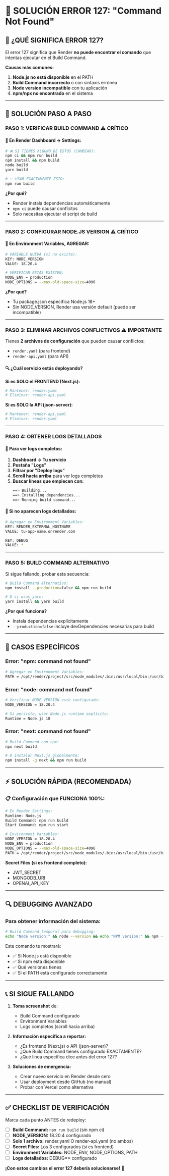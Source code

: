 # 🚨 **SOLUCIÓN ERROR 127: "Command Not Found"**

## 🎯 **¿QUÉ SIGNIFICA ERROR 127?**
El error 127 significa que Render **no puede encontrar el comando** que intentas ejecutar en el Build Command.

**Causas más comunes:**
1. **Node.js no está disponible** en el PATH
2. **Build Command incorrecto** o con sintaxis errónea  
3. **Node version incompatible** con tu aplicación
4. **npm/npx no encontrado** en el sistema

---

## 🔧 **SOLUCIÓN PASO A PASO**

### **PASO 1: VERIFICAR BUILD COMMAND** ⚠️ CRÍTICO

#### 📍 **En Render Dashboard → Settings:**

```bash
# ❌ SI TIENES ALGUNO DE ESTOS (CAMBIAR):
npm ci && npm run build
npm install && npm build  
node build
yarn build

# ✅ USAR EXACTAMENTE ESTO:
npm run build
```

**¿Por qué?**
- Render instala dependencias automáticamente
- `npm ci` puede causar conflictos
- Solo necesitas ejecutar el script de build

---

### **PASO 2: CONFIGURAR NODE.JS VERSION** ⚠️ CRÍTICO

#### 📍 **En Environment Variables, AGREGAR:**

```bash
# VARIABLE NUEVA (si no existe):
KEY: NODE_VERSION  
VALUE: 18.20.4

# VERIFICAR ESTAS EXISTEN:
NODE_ENV = production
NODE_OPTIONS = --max-old-space-size=4096
```

**¿Por qué?**
- Tu package.json especifica Node.js 18+
- Sin NODE_VERSION, Render usa versión default (puede ser incompatible)

---

### **PASO 3: ELIMINAR ARCHIVOS CONFLICTIVOS** ⚠️ IMPORTANTE

Tienes **2 archivos de configuración** que pueden causar conflictos:
- `render.yaml` (para frontend)  
- `render-api.yaml` (para API)

#### 🔍 **¿Cuál servicio estás deployando?**

**Si es SOLO el FRONTEND (Next.js):**
```bash
# Mantener: render.yaml
# Eliminar: render-api.yaml
```

**Si es SOLO la API (json-server):**
```bash
# Mantener: render-api.yaml  
# Eliminar: render.yaml
```

---

### **PASO 4: OBTENER LOGS DETALLADOS**

#### 📍 **Para ver logs completos:**

1. **Dashboard → Tu servicio**
2. **Pestaña "Logs"**
3. **Filtrar por "Deploy logs"**
4. **Scroll hacia arriba** para ver logs completos
5. **Buscar líneas que empiecen con:**
   ```bash
   ==> Building...
   ==> Installing dependencies...
   ==> Running build command...
   ```

#### 📍 **Si no aparecen logs detallados:**

```bash
# Agregar en Environment Variables:
KEY: RENDER_EXTERNAL_HOSTNAME
VALUE: tu-app-name.onrender.com

KEY: DEBUG  
VALUE: *
```

---

### **PASO 5: BUILD COMMAND ALTERNATIVO** 

Si sigue fallando, probar esta secuencia:

```bash
# Build Command alternativo:
npm install --production=false && npm run build

# O si usas yarn:
yarn install && yarn build
```

**¿Por qué funciona?**
- Instala dependencias explícitamente
- `--production=false` incluye devDependencies necesarias para build

---

## 🚨 **CASOS ESPECÍFICOS**

### **Error: "npm: command not found"**
```bash
# Agregar en Environment Variables:
PATH = /opt/render/project/src/node_modules/.bin:/usr/local/bin:/usr/bin:/bin
```

### **Error: "node: command not found"**  
```bash
# Verificar NODE_VERSION esté configurado:
NODE_VERSION = 18.20.4

# Si persiste, usar Node.js runtime explícito:
Runtime = Node.js 18
```

### **Error: "next: command not found"**
```bash
# Build Command con npx:
npx next build

# O instalar Next.js globalmente:
npm install -g next && npm run build
```

---

## ⚡ **SOLUCIÓN RÁPIDA (RECOMENDADA)**

### 📋 **Configuración que FUNCIONA 100%:**

```bash
# En Render Settings:
Runtime: Node.js
Build Command: npm run build  
Start Command: npm run start

# Environment Variables:
NODE_VERSION = 18.20.4
NODE_ENV = production  
NODE_OPTIONS = --max-old-space-size=4096
PATH = /opt/render/project/src/node_modules/.bin:/usr/local/bin:/usr/bin:/bin
```

**Secret Files (si es frontend completo):**
- JWT_SECRET
- MONGODB_URI  
- OPENAI_API_KEY

---

## 🔍 **DEBUGGING AVANZADO**

### **Para obtener información del sistema:**

```bash
# Build Command temporal para debugging:
echo "Node version:" && node --version && echo "NPM version:" && npm --version && echo "PATH:" && echo $PATH && npm run build
```

Este comando te mostrará:
- ✅ Si Node.js está disponible
- ✅ Si npm está disponible  
- ✅ Qué versiones tienes
- ✅ Si el PATH está configurado correctamente

---

## 📞 **SI SIGUE FALLANDO**

1. **Toma screenshot** de:
   - Build Command configurado
   - Environment Variables  
   - Logs completos (scroll hacia arriba)

2. **Información específica a reportar:**
   - ¿Es frontend (Next.js) o API (json-server)?
   - ¿Qué Build Command tienes configurado EXACTAMENTE?
   - ¿Qué línea específica dice antes del error 127?

3. **Soluciones de emergencia:**
   - Crear nuevo servicio en Render desde cero
   - Usar deployment desde GitHub (no manual)
   - Probar con Vercel como alternativa

---

## ✅ **CHECKLIST DE VERIFICACIÓN**

Marca cada punto ANTES de redeploy:

- [ ] **Build Command:** `npm run build` (sin npm ci)
- [ ] **NODE_VERSION:** 18.20.4 configurado
- [ ] **Solo 1 archivo:** render.yaml O render-api.yaml (no ambos)
- [ ] **Secret Files:** Los 3 configurados (si es frontend)
- [ ] **Environment Variables:** NODE_ENV, NODE_OPTIONS, PATH
- [ ] **Logs detallados:** DEBUG=* configurado

**¡Con estos cambios el error 127 debería solucionarse!** 🚀
